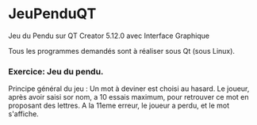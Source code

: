 # JeuPenduQT
Jeu du Pendu sur QT Creator 5.12.0 avec Interface Graphique 

<p>
Tous les programmes demandés sont à réaliser sous Qt (sous Linux).
  
### Exercice: Jeu du pendu.
  
Principe général du jeu : Un mot à deviner est choisi au hasard. Le joueur, après avoir saisi sor nom, a 10 essais maximum, pour retrouver ce mot en proposant des lettres. A la 11eme erreur, le joueur a perdu, et le mot s'affiche. 
</p>
